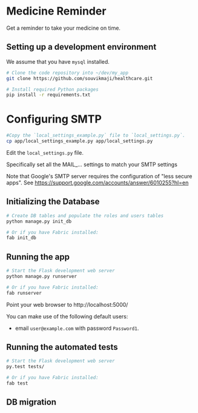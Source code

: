 # Medicine Reminder

Get a reminder to take your medicine on time.

## Setting up a development environment

We assume that you have `mysql` installed.

```bash
# Clone the code repository into ~/dev/my_app
git clone https://github.com/souvikmaji/healthcare.git

# Install required Python packages
pip install -r requirements.txt
```


# Configuring SMTP

```bash
#Copy the `local_settings_example.py` file to `local_settings.py`.
cp app/local_settings_example.py app/local_settings.py
```

Edit the `local_settings.py` file.

Specifically set all the MAIL_... settings to match your SMTP settings

Note that Google's SMTP server requires the configuration of "less secure apps".
See https://support.google.com/accounts/answer/6010255?hl=en


## Initializing the Database
```bash
# Create DB tables and populate the roles and users tables
python manage.py init_db

# Or if you have Fabric installed:
fab init_db
```


## Running the app
```bash
# Start the Flask development web server
python manage.py runserver

# Or if you have Fabric installed:
fab runserver
```

Point your web browser to http://localhost:5000/

You can make use of the following default users:
- email `user@example.com` with password `Password1`.


## Running the automated tests
```bash
# Start the Flask development web server
py.test tests/

# Or if you have Fabric installed:
fab test
```

## DB migration
